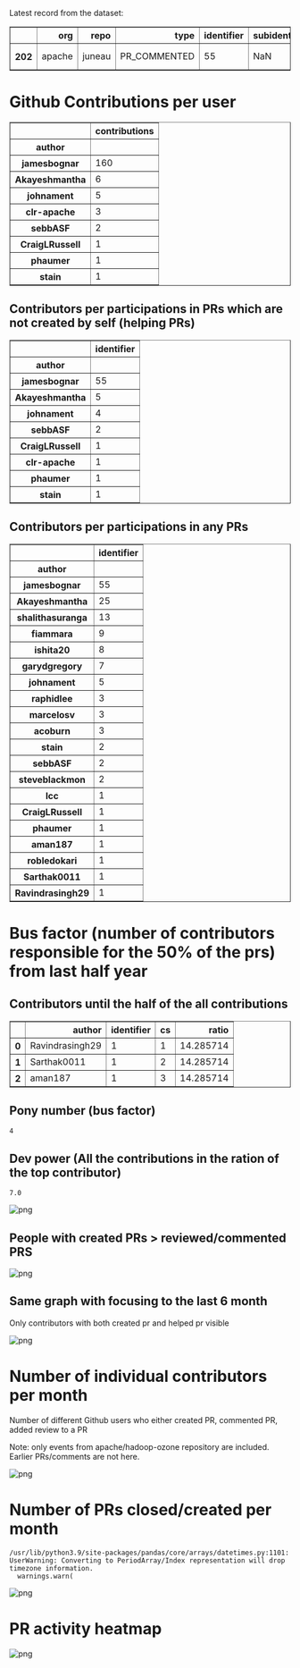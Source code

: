 Latest record from the dataset:




<div>
<table border="1" class="dataframe">
  <thead>
    <tr style="text-align: right;">
      <th></th>
      <th>org</th>
      <th>repo</th>
      <th>type</th>
      <th>identifier</th>
      <th>subidentifier</th>
      <th>date</th>
      <th>author</th>
      <th>owner</th>
      <th>project</th>
    </tr>
  </thead>
  <tbody>
    <tr>
      <th>202</th>
      <td>apache</td>
      <td>juneau</td>
      <td>PR_COMMENTED</td>
      <td>55</td>
      <td>NaN</td>
      <td>2020-12-06 15:01:40+00:00</td>
      <td>jamesbognar</td>
      <td>lcc</td>
      <td>juneau</td>
    </tr>
  </tbody>
</table>
</div>



# Github Contributions per user





<div>
<table border="1" class="dataframe">
  <thead>
    <tr style="text-align: right;">
      <th></th>
      <th>contributions</th>
    </tr>
    <tr>
      <th>author</th>
      <th></th>
    </tr>
  </thead>
  <tbody>
    <tr>
      <th>jamesbognar</th>
      <td>160</td>
    </tr>
    <tr>
      <th>Akayeshmantha</th>
      <td>6</td>
    </tr>
    <tr>
      <th>johnament</th>
      <td>5</td>
    </tr>
    <tr>
      <th>clr-apache</th>
      <td>3</td>
    </tr>
    <tr>
      <th>sebbASF</th>
      <td>2</td>
    </tr>
    <tr>
      <th>CraigLRussell</th>
      <td>1</td>
    </tr>
    <tr>
      <th>phaumer</th>
      <td>1</td>
    </tr>
    <tr>
      <th>stain</th>
      <td>1</td>
    </tr>
  </tbody>
</table>
</div>



## Contributors per participations in PRs which are not created by self (helping PRs)




<div>
<table border="1" class="dataframe">
  <thead>
    <tr style="text-align: right;">
      <th></th>
      <th>identifier</th>
    </tr>
    <tr>
      <th>author</th>
      <th></th>
    </tr>
  </thead>
  <tbody>
    <tr>
      <th>jamesbognar</th>
      <td>55</td>
    </tr>
    <tr>
      <th>Akayeshmantha</th>
      <td>5</td>
    </tr>
    <tr>
      <th>johnament</th>
      <td>4</td>
    </tr>
    <tr>
      <th>sebbASF</th>
      <td>2</td>
    </tr>
    <tr>
      <th>CraigLRussell</th>
      <td>1</td>
    </tr>
    <tr>
      <th>clr-apache</th>
      <td>1</td>
    </tr>
    <tr>
      <th>phaumer</th>
      <td>1</td>
    </tr>
    <tr>
      <th>stain</th>
      <td>1</td>
    </tr>
  </tbody>
</table>
</div>



## Contributors per participations in any PRs




<div>
<table border="1" class="dataframe">
  <thead>
    <tr style="text-align: right;">
      <th></th>
      <th>identifier</th>
    </tr>
    <tr>
      <th>author</th>
      <th></th>
    </tr>
  </thead>
  <tbody>
    <tr>
      <th>jamesbognar</th>
      <td>55</td>
    </tr>
    <tr>
      <th>Akayeshmantha</th>
      <td>25</td>
    </tr>
    <tr>
      <th>shalithasuranga</th>
      <td>13</td>
    </tr>
    <tr>
      <th>fiammara</th>
      <td>9</td>
    </tr>
    <tr>
      <th>ishita20</th>
      <td>8</td>
    </tr>
    <tr>
      <th>garydgregory</th>
      <td>7</td>
    </tr>
    <tr>
      <th>johnament</th>
      <td>5</td>
    </tr>
    <tr>
      <th>raphidlee</th>
      <td>3</td>
    </tr>
    <tr>
      <th>marcelosv</th>
      <td>3</td>
    </tr>
    <tr>
      <th>acoburn</th>
      <td>3</td>
    </tr>
    <tr>
      <th>stain</th>
      <td>2</td>
    </tr>
    <tr>
      <th>sebbASF</th>
      <td>2</td>
    </tr>
    <tr>
      <th>steveblackmon</th>
      <td>2</td>
    </tr>
    <tr>
      <th>lcc</th>
      <td>1</td>
    </tr>
    <tr>
      <th>CraigLRussell</th>
      <td>1</td>
    </tr>
    <tr>
      <th>phaumer</th>
      <td>1</td>
    </tr>
    <tr>
      <th>aman187</th>
      <td>1</td>
    </tr>
    <tr>
      <th>robledokari</th>
      <td>1</td>
    </tr>
    <tr>
      <th>Sarthak0011</th>
      <td>1</td>
    </tr>
    <tr>
      <th>Ravindrasingh29</th>
      <td>1</td>
    </tr>
  </tbody>
</table>
</div>



# Bus factor (number of contributors responsible for the 50% of the prs) from last half year

## Contributors until the half of the all contributions




<div>
<table border="1" class="dataframe">
  <thead>
    <tr style="text-align: right;">
      <th></th>
      <th>author</th>
      <th>identifier</th>
      <th>cs</th>
      <th>ratio</th>
    </tr>
  </thead>
  <tbody>
    <tr>
      <th>0</th>
      <td>Ravindrasingh29</td>
      <td>1</td>
      <td>1</td>
      <td>14.285714</td>
    </tr>
    <tr>
      <th>1</th>
      <td>Sarthak0011</td>
      <td>1</td>
      <td>2</td>
      <td>14.285714</td>
    </tr>
    <tr>
      <th>2</th>
      <td>aman187</td>
      <td>1</td>
      <td>3</td>
      <td>14.285714</td>
    </tr>
  </tbody>
</table>
</div>



## Pony number (bus factor)




    4



## Dev power (All the contributions in the ration of the top contributor)




    7.0




    
![png](github-contributions_files/github-contributions_18_0.png)
    


## People with created PRs > reviewed/commented PRS


    
![png](github-contributions_files/github-contributions_21_0.png)
    


## Same graph with focusing to the last 6 month

Only contributors with both created pr and helped pr visible


    
![png](github-contributions_files/github-contributions_25_0.png)
    


# Number of individual contributors per month

Number of different Github users who either created PR, commented PR, added review to a PR

Note: only events from apache/hadoop-ozone repository are included. Earlier PRs/comments are not here.


    
![png](github-contributions_files/github-contributions_28_0.png)
    


# Number of PRs closed/created per month

    /usr/lib/python3.9/site-packages/pandas/core/arrays/datetimes.py:1101: UserWarning: Converting to PeriodArray/Index representation will drop timezone information.
      warnings.warn(



    
![png](github-contributions_files/github-contributions_31_0.png)
    


# PR activity heatmap


    
![png](github-contributions_files/github-contributions_34_0.png)
    

